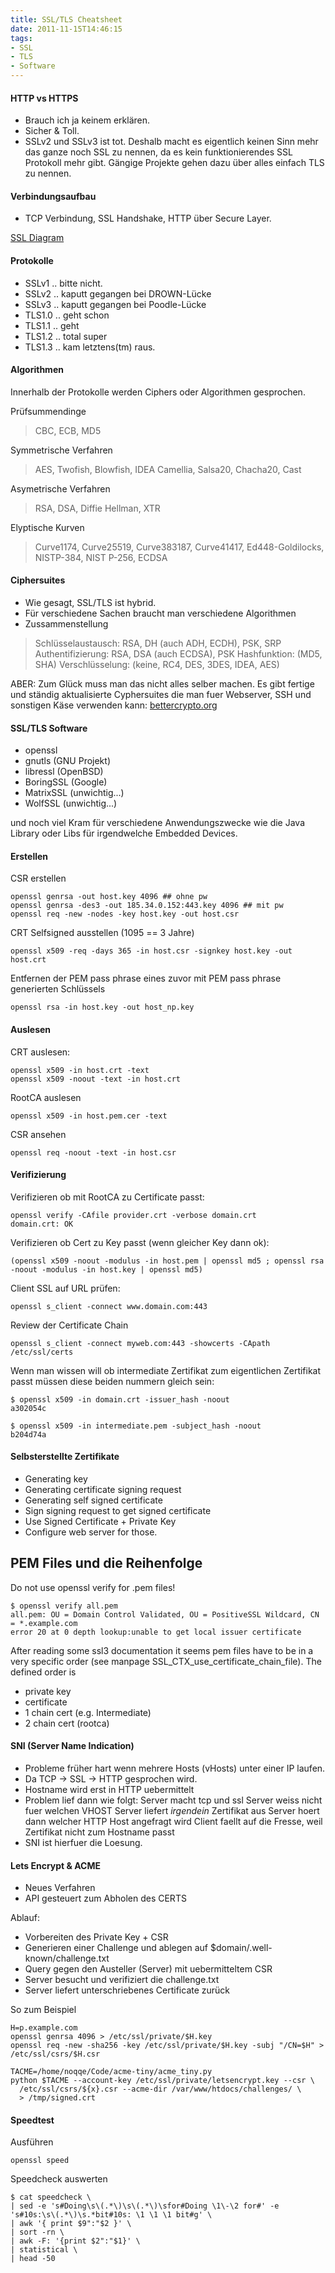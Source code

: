 ```yaml
---
title: SSL/TLS Cheatsheet
date: 2011-11-15T14:46:15
tags:
- SSL
- TLS
- Software
---
```


#### HTTP vs HTTPS

* Brauch ich ja keinem erklären.
* Sicher & Toll.
* SSLv2 und SSLv3 ist tot. Deshalb macht es eigentlich keinen
  Sinn mehr das ganze noch SSL zu nennen, da es kein funktionierendes SSL
  Protokoll mehr gibt. Gängige Projekte gehen dazu über
  alles einfach TLS zu nennen.

#### Verbindungsaufbau

* TCP Verbindung, SSL Handshake, HTTP über Secure Layer.

[SSL Diagram](https://www.identrustssl.com/images/learn_ssl_diagram.gif)

#### Protokolle

* SSLv1 .. bitte nicht.
* SSLv2 .. kaputt gegangen bei DROWN-Lücke
* SSLv3 .. kaputt gegangen bei Poodle-Lücke
* TLS1.0 .. geht schon
* TLS1.1 .. geht
* TLS1.2 .. total super
* TLS1.3 .. kam letztens(tm) raus.

#### Algorithmen

Innerhalb der Protokolle werden Ciphers oder Algorithmen gesprochen.

Prüfsummendinge

> CBC, ECB, MD5

Symmetrische Verfahren

> AES, Twofish, Blowfish, IDEA
> Camellia, Salsa20, Chacha20, Cast

Asymetrische Verfahren

> RSA, DSA, Diffie Hellman, XTR

Elyptische Kurven

> Curve1174, Curve25519, Curve383187, Curve41417, Ed448-Goldilocks,
> NISTP-384, NIST P-256, ECDSA

#### Ciphersuites

* Wie gesagt, SSL/TLS ist hybrid.
* Für verschiedene Sachen braucht man verschiedene Algorithmen
* Zussammenstellung

> Schlüsselaustausch: RSA, DH (auch ADH, ECDH), PSK, SRP
> Authentifizierung: RSA, DSA (auch ECDSA), PSK
> Hashfunktion: (MD5, SHA)
> Verschlüsselung: (keine, RC4, DES, 3DES, IDEA, AES)

ABER: Zum Glück muss man das nicht alles selber machen.
Es gibt fertige und ständig aktualisierte Cyphersuites die man fuer
Webserver, SSH und sonstigen Käse verwenden kann: [bettercrypto.org](https://bettercrypto.org)

#### SSL/TLS Software

* openssl
* gnutls (GNU Projekt)
* libressl (OpenBSD)
* BoringSSL (Google)
* MatrixSSL (unwichtig...)
* WolfSSL (unwichtig...)

und noch viel Kram für verschiedene Anwendungszwecke
wie die Java Library oder Libs für irgendwelche Embedded Devices.

#### Erstellen

CSR erstellen

    openssl genrsa -out host.key 4096 ## ohne pw
    openssl genrsa -des3 -out 185.34.0.152:443.key 4096 ## mit pw
    openssl req -new -nodes -key host.key -out host.csr

CRT Selfsigned ausstellen (1095 == 3 Jahre)

    openssl x509 -req -days 365 -in host.csr -signkey host.key -out host.crt

Entfernen der PEM pass phrase eines zuvor mit PEM pass phrase generierten Schlüssels

    openssl rsa -in host.key -out host_np.key

#### Auslesen

CRT auslesen:

    openssl x509 -in host.crt -text
    openssl x509 -noout -text -in host.crt

RootCA auslesen

    openssl x509 -in host.pem.cer -text

CSR ansehen

    openssl req -noout -text -in host.csr

#### Verifizierung

Verifizieren ob mit RootCA zu Certificate passt:

    openssl verify -CAfile provider.crt -verbose domain.crt
    domain.crt: OK

Verifizieren ob Cert zu Key passt (wenn gleicher Key dann ok):

    (openssl x509 -noout -modulus -in host.pem | openssl md5 ; openssl rsa -noout -modulus -in host.key | openssl md5)

Client SSL auf URL prüfen:

    openssl s_client -connect www.domain.com:443

Review der Certificate Chain

    openssl s_client -connect myweb.com:443 -showcerts -CApath /etc/ssl/certs

Wenn man wissen will ob intermediate Zertifikat zum eigentlichen Zertifikat passt müssen diese beiden nummern gleich sein:

    $ openssl x509 -in domain.crt -issuer_hash -noout
    a302054c

    $ openssl x509 -in intermediate.pem -subject_hash -noout
    b204d74a

#### Selbsterstellte Zertifikate

* Generating key
* Generating certificate signing request
* Generating self signed certificate
* Sign signing request to get signed certificate
* Use Signed Certificate + Private Key
* Configure web server for those.

## PEM Files und die Reihenfolge

Do not use openssl verify for .pem files!

    $ openssl verify all.pem
    all.pem: OU = Domain Control Validated, OU = PositiveSSL Wildcard, CN = *.example.com
    error 20 at 0 depth lookup:unable to get local issuer certificate

After reading some ssl3 documentation it seems pem files have to be in
a very specific order (see manpage SSL_CTX_use_certificate_chain_file). The
defined order is

* private key
* certificate
* 1 chain cert (e.g. Intermediate)
* 2 chain cert (rootca)

#### SNI (Server Name Indication)

* Probleme früher hart wenn mehrere Hosts (vHosts) unter einer IP laufen.
* Da TCP -> SSL -> HTTP gesprochen wird.
* Hostname wird erst in HTTP uebermittelt
* Problem lief dann wie folgt:
  Server macht tcp und ssl
  Server weiss nicht fuer welchen VHOST
  Server liefert _irgendein_ Zertifikat aus
  Server hoert dann welcher HTTP Host angefragt wird
  Client faellt auf die Fresse, weil Zertifikat nicht zum Hostname passt
* SNI ist hierfuer die Loesung.

#### Lets Encrypt & ACME

* Neues Verfahren
* API gesteuert zum Abholen des CERTS

Ablauf:

* Vorbereiten des Private Key + CSR
* Generieren einer Challenge und ablegen auf
  $domain/.well-known/challenge.txt
* Query gegen den Austeller (Server) mit uebermitteltem CSR
* Server besucht und verifiziert die challenge.txt
* Server liefert unterschriebenes Certificate zurück

So zum Beispiel

    H=p.example.com
    openssl genrsa 4096 > /etc/ssl/private/$H.key
    openssl req -new -sha256 -key /etc/ssl/private/$H.key -subj "/CN=$H" > /etc/ssl/csrs/$H.csr

    TACME=/home/noqqe/Code/acme-tiny/acme_tiny.py
    python $TACME --account-key /etc/ssl/private/letsencrypt.key --csr \
      /etc/ssl/csrs/${x}.csr --acme-dir /var/www/htdocs/challenges/ \
      > /tmp/signed.crt

#### Speedtest

Ausführen

    openssl speed

Speedcheck auswerten

    $ cat speedcheck \
    | sed -e 's#Doing\s\(.*\)\s\(.*\)\sfor#Doing \1\-\2 for#' -e 's#10s:\s\(.*\)\s.*bit#10s: \1 \1 \1 bit#g' \
    | awk '{ print $9":"$2 }' \
    | sort -rn \
    | awk -F: '{print $2":"$1}' \
    | statistical \
    | head -50
